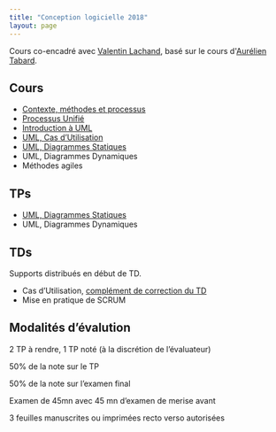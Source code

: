 ```yaml
---
title: "Conception logicielle 2018"
layout: page
---
```


Cours co-encadré avec [Valentin Lachand](https://valentin.lachand.net), basé sur le cours d'[Aurélien Tabard](https://tabard.fr).

## Cours

* [Contexte, méthodes et processus](https://docs.google.com/presentation/d/1kg427ydmwONHsKhTn5oLB8CqgAPc4jVN6e11_HVXn6Y/export/pdf)
* [Processus Unifié](https://docs.google.com/presentation/d/1GgBWk3VaYu_dMciIW1-sjdM5f664ZPhUJp7qi-TTMJw/export/pdf)
* [Introduction à UML](https://docs.google.com/presentation/d/1j8s08sCK-dB-zXgtpRXP0lpTAq-72s7eCO6Kk25Q6LI/export/pdf)
* [UML, Cas d’Utilisation](https://docs.google.com/presentation/d/19nSOHqYMpRx5PzdSEk60U7oVYX3Nikz8lHn4sKjVrEU/export/pdf)
* [UML, Diagrammes Statiques](https://docs.google.com/presentation/d/1cXovZMw-qe42-9Rq7rsNabLVYk0m5I1G0JYWoWo7eQo/export/pdf)
* UML, Diagrammes Dynamiques
* Méthodes agiles

## TPs

* [UML, Diagrammes Statiques](/cours/cci-uml-2018-tp1)
* UML, Diagrammes Dynamiques

## TDs

Supports distribués en début de TD.

* Cas d’Utilisation, [complément de correction du TD](/files/TD-CU.pdf)
* Mise en pratique de SCRUM

## Modalités d’évalution

2 TP à rendre, 1 TP noté (à la discrétion de l’évaluateur)

50% de la note sur le TP

50% de la note sur l’examen final

Examen de 45mn avec 45 mn d’examen de merise avant

3 feuilles manuscrites ou imprimées recto verso autorisées



